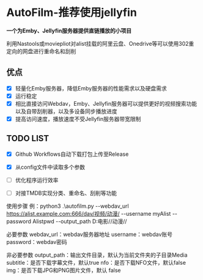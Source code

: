 # AutoFilm-推荐使用jellyfin
**一个为Emby、Jellyfin服务器提供直链播放的小项目**

利用Nastools或moviepliot对alist挂载的阿里云盘、Onedrive等可以使用302重定向的网盘进行重命名和刮削

## 优点
- [x] 轻量化Emby服务器，降低Emby服务器的性能需求以及硬盘需求
- [x] 运行稳定
- [x] 相比直接访问Webdav，Emby、Jellyfin服务器可以提供更好的视频搜索功能以及自带刮削器，以及多设备同步播放进度
- [x] 提高访问速度，播放速度不受Jellyfin服务器带宽限制
## TODO LIST
- [x] Github Workflows自动下载打包上传至Release
- [x] 从config文件中读取多个参数
- [ ] 优化程序运行效率
- [ ] 对接TMDB实现分类、重命名、刮削等功能


使用步骤
例：python3 .\autofilm.py --webdav_url https://alist.example.com:666/dav/视频/动漫/ --username myAlist --password Alistpwd  --output_path D:电影//动漫//

必要参数
webdav_url：webdav服务器地址
username：webdav账号
password：webdav密码

非必要参数
output_path：输出文件目录，默认为当前文件夹的子目录Media
subtitle：是否下载字幕文件，默认true
nfo：是否下载NFO文件，默认false
img：是否下载JPG和PNG图片文件，默认 false
